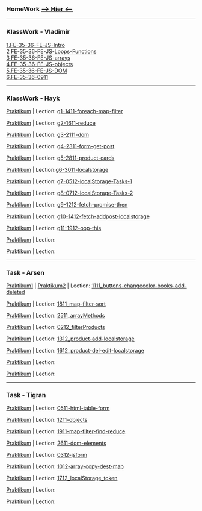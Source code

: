### HomeWork [**--> Hier <--**](<https://St-ton.github.io/JavaScript/HomeWork>)<br/>

---
### KlassWork - Vladimir

[1.FE-35-36-FE-JS-Intro](<https://St-ton.github.io/JavaScript/KlassWork/1.FE-35-36-FE-JS-Intro>)<br/>
[2 FE-35-36-FE-JS-Loops-Functions](<https://St-ton.github.io/JavaScript/KlassWork/2.FE-35-36-FE-JS-Loops-Functions>)<br/>
[3 FE-35-36-FE-JS-arrays](<https://St-ton.github.io/JavaScript/KlassWork/3 FE-35-36-FE-JS-arrays>)<br/>
[4.FE-35-36-FE-JS-objects](<https://St-ton.github.io/JavaScript/KlassWork/4.FE-35-36-FE-JS-objects>)<br/>
[5.FE-35-36-FE-JS-DOM](<https://St-ton.github.io/JavaScript/KlassWork/5.FE-35-36-FE-JS-DOM>)<br/>
[6.FE-35-36-0911](<https://St-ton.github.io/JavaScript/KlassWork/6.FE-35-36-0911>)<br/>

---
### KlassWork - Hayk

[Praktikum](<https://St-ton.github.io/JavaScript/KlassWork/g1-1411-foreach-map-filter>) 
| Lection: [g1-1411-foreach-map-filter](<https://vimeo.com/770699620/840beef335?embedded=true&source=vimeo_logo&owner=180459310>)<br/>

[Praktikum](<https://St-ton.github.io/JavaScript/KlassWork/g2-1611-reduce>) 
| Lection: [g2-1611-reduce](<https://vimeo.com/771550899/54ae8e029a?embedded=true&source=vimeo_logo&owner=180459310>)<br/>

[Praktikum](<https://St-ton.github.io/JavaScript/KlassWork/g3-2111-dom>) 
| Lection: [g3-2111-dom](<https://vimeo.com/773317467/9ff9ff1beb?embedded=true&source=vimeo_logo&owner=180459310>)<br/>

[Praktikum](<https://St-ton.github.io/JavaScript/KlassWork/g4-2311-form-get-post>) 
| Lection: [g4-2311-form-get-post](<https://vimeo.com/774242110/f94790dac3?embedded=true&source=vimeo_logo&owner=180459310>)<br/>

[Praktikum](<https://St-ton.github.io/JavaScript/KlassWork/g5-2811-product-cards>) 
| Lection: [g5-2811-product-cards](<https://vimeo.com/775770453/ad69782d63?embedded=true&source=vimeo_logo&owner=180459310>)<br/>

[Praktikum](<https://St-ton.github.io/JavaScript/KlassWork/g6-3011-localstorage-dark-light-theme>) 
| Lection:[g6-3011-localstorage](<https://vimeo.com/776596165/65653a4c38?embedded=true&source=vimeo_logo&owner=180459310>)<br/>

[Praktikum](<https://St-ton.github.io/JavaScript/KlassWork/g7-0512-localStorage-Tasks-1>) 
| Lection: [g7-0512-localStorage-Tasks-1](<https://vimeo.com/778086541/1d8f4f3c98?embedded=true&source=vimeo_logo&owner=180459310>)<br/>

[Praktikum](<https://St-ton.github.io/JavaScript/KlassWork/g8-0712-localStorage-Tasks-2>) 
| Lection: [g8-0712-localStorage-Tasks-2](<https://vimeo.com/778837529/fff78c5ab6?embedded=true&source=vimeo_logo&owner=180459310>)<br/>

[Praktikum](<https://St-ton.github.io/JavaScript/KlassWork/g9-1212-fetch-promise-then>) 
| Lection: [g9-1212-fetch-promise-then](<https://vimeo.com/780341388/825f28d796?embedded=true&source=vimeo_logo&owner=180459310>)<br/> 

[Praktikum](<https://St-ton.github.io/JavaScript/KlassWork/g10-1412-fetch-addpost-localstorage>) 
| Lection: [g10-1412-fetch-addpost-localstorage](<https://vimeo.com/781086505/d0ea716785?embedded=true&source=vimeo_logo&owner=180459310>)<br/>

[Praktikum](<https://St-ton.github.io/JavaScript/KlassWork/g11-1912-oop-this>) 
| Lection: [g11-1912-oop-this](<https://vimeo.com/782521907/0903670f2d?embedded=true&source=vimeo_logo&owner=180459310>)<br/>

[Praktikum](<https://St-ton.github.io/JavaScript/KlassWork/>) 
| Lection: [](<>)<br/>

[Praktikum](<https://St-ton.github.io/JavaScript/KlassWork/>)
| Lection: [](<>)<br/>

---
### Task - Arsen

[Praktikum1](<https://St-ton.github.io/JavaScript/Task-Arsen/1111_buttons>) | 
[Praktikum2](<https://St-ton.github.io/JavaScript/Task-Arsen/1111_books>) 
| Lection: [1111_buttons-changecolor-books-add-deleted](<https://vimeo.com/769854723/91e2264bdd?embedded=true&source=vimeo_logo&owner=180459310>)<br/>

[Praktikum](<https://St-ton.github.io/JavaScript/Task-Arsen/1811_map-filter-sort>) 
| Lection: [1811_map-filter-sort](<https://vimeo.com/772417144/22750b05fa?embedded=true&source=vimeo_logo&owner=180459310>)<br/>

[Praktikum](<https://St-ton.github.io/JavaScript/Task-Arsen/2511_arrayMethods>) 
| Lection: [2511_arrayMethods](<https://vimeo.com/775031455/02b04277ae?embedded=true&source=vimeo_logo&owner=180459310>)<br/>

[Praktikum](<https://St-ton.github.io/JavaScript/Task-Arsen/0212_filterProducts>) 
| Lection: [0212_filterProducts](<https://vimeo.com/777331649/2f08697c44?embedded=true&source=vimeo_logo&owner=180459310>)<br/>

[Praktikum](<https://St-ton.github.io/JavaScript/Task-Arsen/1312_product-add-localstorage>) 
| Lection: [1312_product-add-localstorage](<https://vimeo.com/780723391/e33abf03d1?embedded=true&source=vimeo_logo&owner=180459310>)<br/>

[Praktikum](<https://St-ton.github.io/JavaScript/Task-Arsen/1612_product-del-edit-localstorage>) 
| Lection: [1612_product-del-edit-localstorage](<>)<br/>

[Praktikum](<https://St-ton.github.io/JavaScript/Task-Arsen/>) 
| Lection: [](<>)<br/>

[Praktikum](<https://St-ton.github.io/JavaScript/Task-Arsen/>) 
| Lection: [](<>)<br/>

---
### Task - Tigran

[Praktikum](<https://St-ton.github.io/JavaScript/Task-Tigran/0511-html-table-form>) 
| Lection: [0511-html-table-form](<https://vimeo.com/767602558/f5869178ce?embedded=true&source=vimeo_logo&owner=180459310>)<br/>

[Praktikum](<https://St-ton.github.io/JavaScript/Task-Tigran/1211-objects>) 
| Lection: [1211-objects](<https://vimeo.com/770208599/cdf55c6727?embedded=true&source=vimeo_logo&owner=180459310>)<br/>

[Praktikum](<https://St-ton.github.io/JavaScript/Task-Tigran/1911-map-filter-find-reduce>) | 
Lection: [1911-map-filter-find-reduce](<https://vimeo.com/772787299/e8fa29823a?embedded=true&source=vimeo_logo&owner=180459310>)<br/>

[Praktikum](<https://St-ton.github.io/JavaScript/Task-Tigran/2611-dom-elements>) 
| Lection: [2611-dom-elements](<https://vimeo.com/775295856/33cb58984b?embedded=true&source=vimeo_logo&owner=180459310>)<br/>

[Praktikum](<https://St-ton.github.io/JavaScript/Task-Tigran/0312-jsform>) 
| Lection: [0312-jsform](<https://vimeo.com/777622482/8aab41c397?embedded=true&source=vimeo_logo&owner=180459310>)<br/>

[Praktikum](<https://St-ton.github.io/JavaScript/Task-Tigran/1012-array-copy-dest-map>) 
| Lection: [1012-array-copy-dest-map](<https://vimeo.com/779896010/ef32f2b00f?embedded=true&source=vimeo_logo&owner=180459310>)<br/>

[Praktikum](<https://St-ton.github.io/JavaScript/Task-Tigran/1712_localStorage_token>)
| Lection: [1712_localStorage_token](<https://vimeo.com/782082011/f44f7bd418?embedded=true&source=vimeo_logo&owner=180459310>)<br/>

[Praktikum](<https://St-ton.github.io/JavaScript/Task-Tigran>)
| Lection: [](<>)<br/>

[Praktikum](<https://St-ton.github.io/JavaScript/Task-Tigran>)
| Lection: [](<>)<br/>
